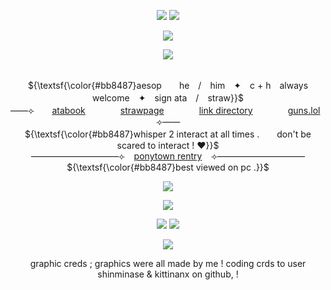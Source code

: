 <p align="center"> 
    <img src="https://files.catbox.moe/ycpwio.png"/>
  <img src="https://komarev.com/ghpvc/?username=aesvic&style=flat-square&color=b8637f&label=𓈒+++"/>
<p align="center">
<img src="https://files.catbox.moe/09ilsp.png"/>
</p>

<p align="center">
<img src="https://readme-typing-svg.demolab.com?font=Zen+Old+Mincho&duration=2000&pause=500&color=E19B8F&center=true&width=435&lines=%E3%81%82%E3%81%AA%E3%81%9F%E3%81%AE%E5%90%90%E6%81%AF%E3%82%92%E3%81%93%E3%81%AE%E6%89%8B%E3%81%A7%E6%AD%A2%E3%82%81%E3%81%9F%E3%81%8B%E3%82%89;%E3%81%82%E3%81%AA%E3%81%9F%E3%81%AE%E3%81%9F%E3%82%81%E6%81%AF+%E3%81%93%E3%81%AE%E6%89%8B%E3%81%A7%E6%AD%A2%E3%82%81%E3%81%9F%E3%81%8B%E3%82%89;%E2%80%98+oh+%2C+my+sweet+corpse+!+%2C;%E5%83%95%E3%81%AE%E4%B8%AD%E3%81%AE%E3%81%93%E3%81%AE%E6%84%9B%E3%82%92%E3%81%8A%E5%AE%88%E3%82%8A%E3%81%AB%E3%81%97%E3%81%A6;%E6%9A%97%E3%81%84%E5%BA%95%E3%81%BE%E3%81%A7%E6%B2%88%E3%82%93%E3%81%A7%E3%81%84%E3%81%93%E3%81%86;%E3%81%93%E3%82%8C%E3%81%A7%E3%82%82%E3%81%86%E5%BD%BC%E5%A5%B3%E3%81%AF%E9%9B%A2%E3%82%8C%E3%82%8C%E3%81%AA%E3%81%84;%E5%83%95%E3%81%AF%E3%82%82%E3%81%86%E5%BD%BC%E5%A5%B3%E3%82%92%E9%9B%A2%E3%81%95%E3%81%AA%E3%81%84"/>
</p>

<p align="center">
   <br> ${\textsf{\color{#bb8487}aesop　　he　/　him　✦　c + h　always welcome　✦　sign ata　/　straw}}$ 
 <br>
  ——⟣　　<a href="https://medkit.atabook.org">atabook</a>　　　　<a href="https://aesvic.straw.page">strawpage</a>　　　　<a href="https://rentry.co/victor-grantz">link directory</a>　　　　<a href="https://guns.lol/exorspace">guns.lol</a>　　⟢——
     <br> ${\textsf{\color{#bb8487}whisper 2 interact at all times .　　don't be scared to interact ! ♥}}$ 
 <br>
   ——————————⟣⠀ <a href="https://rentry.co/shadow-peach">ponytown rentry</a> ⠀⟢——————————
         <br> ${\textsf{\color{#bb8487}best viewed on pc .}}$ 
 <br>
  </p>

<p align="center">
<img src="https://files.catbox.moe/ql55xp.png"/>
</p>


<p align="center">
<img src="https://files.catbox.moe/iygw9g.png"/>
</p>
<p align="center">
  <img src=https://spotify-github-profile.kittinanx.com/api/view?uid=h63e9eve7j8iinoi3disbnwky&cover_image=true&theme=novatorem&show_offline=false&background_color=725b73&interchange=false&bar_color=f9eed9&bar_color_cover=true)](https://spotify-github-profile.kittinanx.com/api/view?uid=h63e9eve7j8iinoi3disbnwky&redirect=true)>
<a href="https://github.com/shinminase/marquee/">
  <img src="images/svg/marquee.svg"></img>
</a>
  
<p align="center">
<img src="https://files.catbox.moe/iygw9g.png"/>
</p>

<p align="center">
graphic creds ; graphics were all made by me ! coding crds to user shinminase & kittinanx on github, !
</p>
